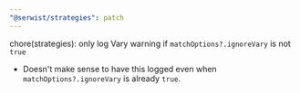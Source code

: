 ```yaml
---
"@serwist/strategies": patch
---
```


chore(strategies): only log Vary warning if `matchOptions?.ignoreVary` is not `true`

- Doesn't make sense to have this logged even when `matchOptions?.ignoreVary` is already `true`.